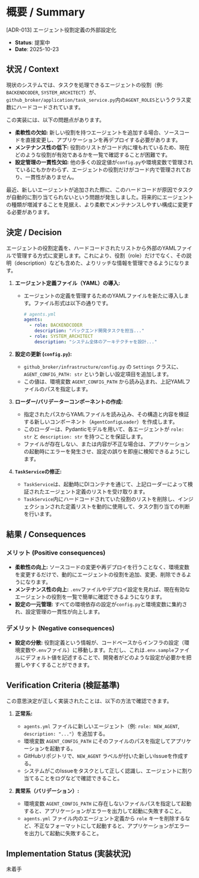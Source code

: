 # 概要 / Summary
[ADR-013] エージェント役割定義の外部設定化

- **Status**: 提案中
- **Date**: 2025-10-23

## 状況 / Context

現状のシステムでは、タスクを処理できるエージェントの役割（例: `BACKENDCODER`, `SYSTEM_ARCHITECT`）が、`github_broker/application/task_service.py`内の`AGENT_ROLES`というクラス変数にハードコードされています。

この実装には、以下の問題点があります。

-   **柔軟性の欠如:** 新しい役割を持つエージェントを追加する場合、ソースコードを直接変更し、アプリケーションを再デプロイする必要があります。
-   **メンテナンス性の低下:** 役割のリストがコード内に埋もれているため、現在どのような役割が有効であるかを一覧で確認することが困難です。
-   **設定管理の一貫性欠如:** 他の多くの設定値が`config.py`や環境変数で管理されているにもかかわらず、エージェントの役割だけがコード内で管理されており、一貫性がありません。

最近、新しいエージェントが追加された際に、このハードコードが原因でタスクが自動的に割り当てられないという問題が発生しました。将来的にエージェントの種類が増減することを見据え、より柔軟でメンテナンスしやすい構成に変更する必要があります。

## 決定 / Decision

エージェントの役割定義を、ハードコードされたリストから外部のYAMLファイルで管理する方式に変更します。これにより、役割（role）だけでなく、その説明（description）なども含めた、よりリッチな情報を管理できるようになります。

1.  **エージェント定義ファイル（YAML）の導入:**
    -   エージェントの定義を管理するためのYAMLファイルを新たに導入します。ファイル形式は以下の通りです。
        ```yaml
        # agents.yml
        agents:
          - role: BACKENDCODER
            description: "バックエンド開発タスクを担当..."
          - role: SYSTEM_ARCHITECT
            description: "システム全体のアーキテクチャを設計..."
        ```

2.  **設定の更新 (`config.py`):**
    -   `github_broker/infrastructure/config.py` の `Settings` クラスに、`AGENT_CONFIG_PATH: str` という新しい設定項目を追加します。
    -   この値は、環境変数 `AGENT_CONFIG_PATH` から読み込まれ、上記YAMLファイルのパスを指定します。

3.  **ローダー/バリデーターコンポーネントの作成:**
    -   指定されたパスからYAMLファイルを読み込み、その構造と内容を検証する新しいコンポーネント（`AgentConfigLoader`）を作成します。
    -   このローダーは、Pydanticモデルを用いて、各エージェントが `role: str` と `description: str` を持つことを保証します。
    -   ファイルが存在しない、または内容が不正な場合は、アプリケーションの起動時にエラーを発生させ、設定の誤りを即座に検知できるようにします。

4.  **`TaskService`の修正:**
    -   `TaskService`は、起動時にDIコンテナを通じて、上記ローダーによって検証されたエージェント定義のリストを受け取ります。
    -   `TaskService`内にハードコードされていた役割のリストを削除し、インジェクションされた定義リストを動的に使用して、タスク割り当ての判断を行います。

## 結果 / Consequences

### メリット (Positive consequences)

-   **柔軟性の向上:** ソースコードの変更や再デプロイを行うことなく、環境変数を変更するだけで、動的にエージェントの役割を追加、変更、削除できるようになります。
-   **メンテナンス性の向上:** `.env`ファイルやデプロイ設定を見れば、現在有効なエージェントの役割を一覧で簡単に確認できるようになります。
-   **設定の一元管理:** すべての環境依存の設定が`config.py`と環境変数に集約され、設定管理の一貫性が向上します。

### デメリット (Negative consequences)

-   **設定の分散:** 役割定義という情報が、コードベースからインフラの設定（環境変数や`.env`ファイル）に移動します。ただし、これは`.env.sample`ファイルにデフォルト値を記述することで、開発者がどのような設定が必要かを把握しやすくすることができます。

## Verification Criteria (検証基準)

この意思決定が正しく実装されたことは、以下の方法で確認できます。

1.  **正常系:**
    -   `agents.yml` ファイルに新しいエージェント（例: `role: NEW_AGENT`, `description: "..."`）を追加する。
    -   環境変数 `AGENT_CONFIG_PATH` にそのファイルのパスを指定してアプリケーションを起動する。
    -   GitHubリポジトリで、`NEW_AGENT` ラベルが付いた新しいIssueを作成する。
    -   システムがこのIssueをタスクとして正しく認識し、エージェントに割り当てることをログなどで確認できること。

2.  **異常系（バリデーション）:**
    -   環境変数 `AGENT_CONFIG_PATH` に存在しないファイルパスを指定して起動すると、アプリケーションがエラーを出力して起動に失敗すること。
    -   `agents.yml` ファイル内のエージェント定義から `role` キーを削除するなど、不正なフォーマットにして起動すると、アプリケーションがエラーを出力して起動に失敗すること。

## Implementation Status (実装状況)
未着手